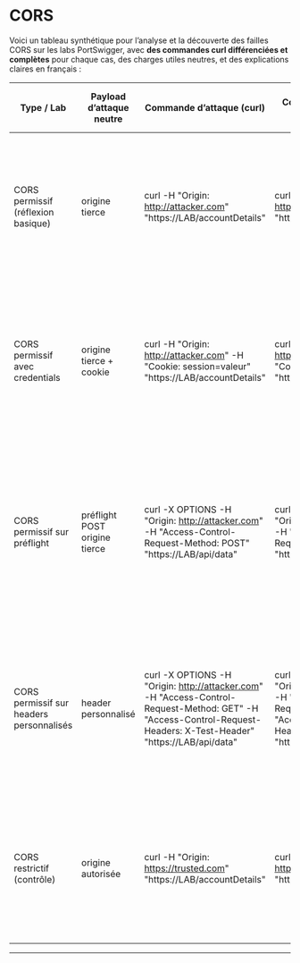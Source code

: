# CORS

Voici un tableau synthétique pour l’analyse et la découverte des failles CORS sur les labs PortSwigger, avec **des commandes curl différenciées et complètes** pour chaque cas, des charges utiles neutres, et des explications claires en français :

| Type / Lab                                 | Payload d’attaque neutre         | Commande d’attaque (curl)                                                                                                   | Commande(s) d’analyse curl                                                                                                 | Élément d’analyse (raison préalable)                                 | Méthodologie détaillée de découverte                                                                                   | URL                                                                                   |
|---------------------------------------------|----------------------------------|-----------------------------------------------------------------------------------------------------------------------------|----------------------------------------------------------------------------------------------------------------------------|---------------------------------------------------------------------|-----------------------------------------------------------------------------------------------------------------------|---------------------------------------------------------------------------------------|
| CORS permissif (réflexion basique)          | origine tierce                   | curl -H "Origin: http://attacker.com" "https://LAB/accountDetails"                                                          | curl -H "Origin: http://attacker.com" -i "https://LAB/accountDetails"                                                      | Access-Control-Allow-Origin reflète l’origine tierce                | Envoyez une requête GET avec un en-tête Origin différent du domaine cible. Vérifiez si Access-Control-Allow-Origin reprend l’origine tierce envoyée. | https://portswigger.net/web-security/cors/lab-basic-origin-reflection                 |
| CORS permissif avec credentials             | origine tierce + cookie          | curl -H "Origin: http://attacker.com" -H "Cookie: session=valeur" "https://LAB/accountDetails"                              | curl -H "Origin: http://attacker.com" -H "Cookie: session=valeur" -i "https://LAB/accountDetails"                          | Access-Control-Allow-Credentials: true avec origine tierce          | Envoyez une requête GET avec Origin et un cookie de session. Vérifiez si la réponse contient Access-Control-Allow-Credentials: true pour une origine tierce. | https://portswigger.net/web-security/cors/lab-credentials-allowed                     |
| CORS permissif sur préflight                | préflight POST origine tierce    | curl -X OPTIONS -H "Origin: http://attacker.com" -H "Access-Control-Request-Method: POST" "https://LAB/api/data"            | curl -X OPTIONS -H "Origin: http://attacker.com" -H "Access-Control-Request-Method: POST" -i "https://LAB/api/data"        | Access-Control-Allow-Methods et Access-Control-Allow-Origin larges  | Envoyez une requête OPTIONS avec Origin et Access-Control-Request-Method. Vérifiez si la méthode POST et l’origine tierce sont autorisées dans la réponse. | https://portswigger.net/web-security/cors/lab-preflight-attack                        |
| CORS permissif sur headers personnalisés    | header personnalisé              | curl -X OPTIONS -H "Origin: http://attacker.com" -H "Access-Control-Request-Method: GET" -H "Access-Control-Request-Headers: X-Test-Header" "https://LAB/api/data" | curl -X OPTIONS -H "Origin: http://attacker.com" -H "Access-Control-Request-Method: GET" -H "Access-Control-Request-Headers: X-Test-Header" -i "https://LAB/api/data" | Access-Control-Allow-Headers autorise le header personnalisé         | Envoyez une requête OPTIONS avec Origin et Access-Control-Request-Headers pour un header personnalisé. Vérifiez si ce header est autorisé pour une origine tierce. | https://portswigger.net/web-security/cors/lab-authorizing-unsafe-request-headers      |
| CORS restrictif (contrôle)                  | origine autorisée                | curl -H "Origin: https://trusted.com" "https://LAB/accountDetails"                                                          | curl -H "Origin: https://trusted.com" -i "https://LAB/accountDetails"                                                      | Access-Control-Allow-Origin correspond à l’origine attendue         | Envoyez une requête avec une origine autorisée. Vérifiez que l’en-tête Access-Control-Allow-Origin correspond bien à cette origine et pas à d’autres. | https://portswigger.net/web-security/cors/                                            |

---
